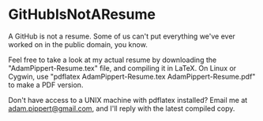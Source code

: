 GitHubIsNotAResume
==================

A GitHub is not a resume.  Some of us can't put everything we've ever worked on in the public domain, you know.

Feel free to take a look at my actual resume by downloading the "AdamPippert-Resume.tex" file, and compiling it in LaTeX.  On Linux or Cygwin, use "pdflatex AdamPippert-Resume.tex AdamPippert-Resume.pdf" to make a PDF version.

Don't have access to a UNIX machine with pdflatex installed?  Email me at adam.pippert@gmail.com, and I'll reply with the latest compiled copy.
